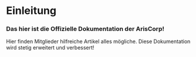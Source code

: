 # Einleitung

### Das hier ist die Offizielle Dokumentation der ArisCorp!&#x20;

Hier finden Mitglieder hilfreiche Artikel alles mögliche. Diese Dokumentation wird stetig erweitert und verbessert!
